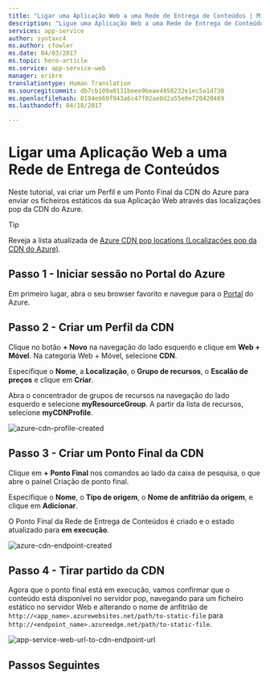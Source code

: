 ```yaml
---
title: "Ligar uma Aplicação Web a uma Rede de Entrega de Conteúdos | Microsoft Docs"
description: "Ligue uma Aplicação Web a uma Rede de Entrega de Conteúdos para entregar os seus ficheiros estáticos a partir de nós de extremidade."
services: app-service
author: syntaxc4
ms.author: cfowler
ms.date: 04/03/2017
ms.topic: hero-article
ms.service: app-service-web
manager: erikre
translationtype: Human Translation
ms.sourcegitcommit: db7cb109a0131beee9beae4958232e1ec5a1d730
ms.openlocfilehash: 8194e669f943a6c47f02ae0d2a55e0e720420489
ms.lasthandoff: 04/18/2017

---
```

# <a name="connect-a-web-app-to-a-content-delivery-network"></a>Ligar uma Aplicação Web a uma Rede de Entrega de Conteúdos

Neste tutorial, vai criar um Perfil e um Ponto Final da CDN do Azure para enviar os ficheiros estáticos da sua Aplicação Web através das localizações pop da CDN do Azure.

> [!TIP]
> Reveja a lista atualizada de [Azure CDN pop locations (Localizações pop da CDN do Azure)](https://docs.microsoft.com/en-us/azure/cdn/cdn-pop-locations).
>

## <a name="step-1---login-to-azure-portal"></a>Passo 1 - Iniciar sessão no Portal do Azure

Em primeiro lugar, abra o seu browser favorito e navegue para o [Portal](https://portal.azure.com) do Azure.

## <a name="step-2---create-a-cdn-profile"></a>Passo 2 - Criar um Perfil da CDN

Clique no botão **+ Novo** na navegação do lado esquerdo e clique em **Web + Móvel**. Na categoria Web + Móvel, selecione **CDN**.

Especifique o **Nome**, a **Localização**, o **Grupo de recursos**, o **Escalão de preços** e clique em **Criar**.

Abra o concentrador de grupos de recursos na navegação do lado esquerdo e selecione **myResourceGroup**. A partir da lista de recursos, selecione **myCDNProfile**.

![azure-cdn-profile-created](media/app-service-web-tutorial-content-delivery-network/azure-cdn-profile-created.png)

## <a name="step-3---create-a-cdn-endpoint"></a>Passo 3 - Criar um Ponto Final da CDN

Clique em **+ Ponto Final** nos comandos ao lado da caixa de pesquisa, o que abre o painel Criação de ponto final.

Especifique o **Nome**, o **Tipo de origem**, o **Nome de anfitrião da origem**, e clique em **Adicionar**.

O Ponto Final da Rede de Entrega de Conteúdos é criado e o estado atualizado para **em execução**.

![azure-cdn-endpoint-created](media/app-service-web-tutorial-content-delivery-network/azure-cdn-endpoint-created.png)

## <a name="step-4---leveraging-cdn"></a>Passo 4 - Tirar partido da CDN

Agora que o ponto final está em execução, vamos confirmar que o conteúdo está disponível no servidor pop, navegando para um ficheiro estático no servidor Web e alterando o nome de anfitrião de `http://<app_name>.azurewebsites.net/path/to-static-file` para `http://<endpoint_name>.azureedge.net/path/to-static-file`.

![app-service-web-url-to-cdn-endpoint-url](media/app-service-web-tutorial-content-delivery-network/app-service-web-url-to-cdn-endpoint-url.png)

## <a name="next-steps"></a>Passos Seguintes


